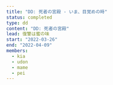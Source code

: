 ```yaml
---
title: "DD: 死者の宮殿 - いま、目覚めの時"
status: completed
type: dd
content: "DD: 死者の宮殿"
lead: 復讐は蜜の味
start: "2022-03-26"
end: "2022-04-09"
members:
  - kia
  - udon
  - mame
  - pei
---
```

